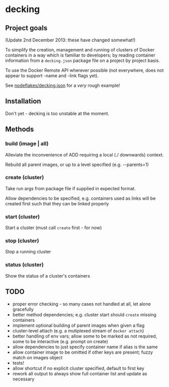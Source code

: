 # decking

## Project goals

(Update 2nd December 2013: these have changed somewhat!)

To simplify the creation, management and running of clusters
of Docker containers in a way which is familiar to developers;
by reading container information from a `decking.json` package file
on a project by project basis.

To use the Docker Remote API wherever possible (not everywhere, does
not appear to support -name and -link flags yet).

See [nodeflakes/decking.json](https://github.com/makeusabrew/nodeflakes/blob/master/decking.json)
for a *very* rough example!

## Installation

Don't yet - decking is too unstable at the moment.

## Methods

### build (image | all)

Alleviate the inconvenience of ADD requiring a local (./ downwards)
context.

Rebuild all parent images, or up to a level specified (e.g. --parents=1)

### create (cluster)

Take run args from package file if supplied in expected format.

Allow dependencies to be specified, e.g. containers used as links
will be created first such that they can be linked properly

### start (cluster)

Start a cluster (must call `create` first - for now)

### stop (cluster)

Stop a running cluster

### status (cluster)

Show the status of a cluster's containers

## TODO

* proper error checking - so many cases not handled at all, let alone gracefully
* better method dependencies; e.g. cluster start should `create` missing containers
* implement optional building of parent images when given a flag
* cluster-level attach (e.g. a mutiplexed stream of `docker attach`)
* better handling of env vars; allow some to be marked as not required, some to be interactive (e.g. prompt on create)
* allow dependencies to just specify container name if alias is the same
* allow container image to be omitted if other keys are present; fuzzy match on images object
* tests!
* allow shortcut if no explicit cluster specified, default to first key
* rework all output to always show full container list and update as necessary
